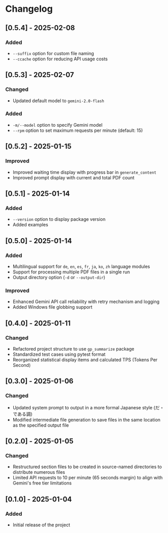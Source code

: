 # Changelog

## [0.5.4] - 2025-02-08
### Added
- `--suffix` option for custom file naming
- `--ccache` option for reducing API usage costs

## [0.5.3] - 2025-02-07
### Changed
- Updated default model to `gemini-2.0-flash`
### Added
- `-m/--model` option to specify Gemini model
- `--rpm` option to set maximum requests per minute (default: 15)

## [0.5.2] - 2025-01-15
### Improved
- Improved waiting time display with progress bar in `generate_content`
- Improved prompt display with current and total PDF count

## [0.5.1] - 2025-01-14
### Added
- `--version` option to display package version
- Added examples

## [0.5.0] - 2025-01-14
### Added
- Multilingual support for `de`, `en`, `es`, `fr`, `ja`, `ko`, `zh` language modules
- Support for processing multiple PDF files in a single run
- Output directory option (`-d` or `--output-dir`)
### Improved
- Enhanced Gemini API call reliability with retry mechanism and logging
- Added Windows file globbing support

## [0.4.0] - 2025-01-11
### Changed
- Refactored project structure to use `gp_summarize` package
- Standardized test cases using pytest format
- Reorganized statistical display items and calculated TPS (Tokens Per Second)

## [0.3.0] - 2025-01-06
### Changed
- Updated system prompt to output in a more formal Japanese style (だ・である調)
- Modified intermediate file generation to save files in the same location as the specified output file

## [0.2.0] - 2025-01-05
### Changed
- Restructured section files to be created in source-named directories to distribute numerous files
- Limited API requests to 10 per minute (65 seconds margin) to align with Gemini's free tier limitations

## [0.1.0] - 2025-01-04
### Added
- Initial release of the project
